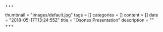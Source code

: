 +++

thumbnail = "images/default.jpg"
tags = []
categories = []
content = []
date = "2018-05-17T13:24:55Z"
title = "Osones Presentation"
description = ""
+++
